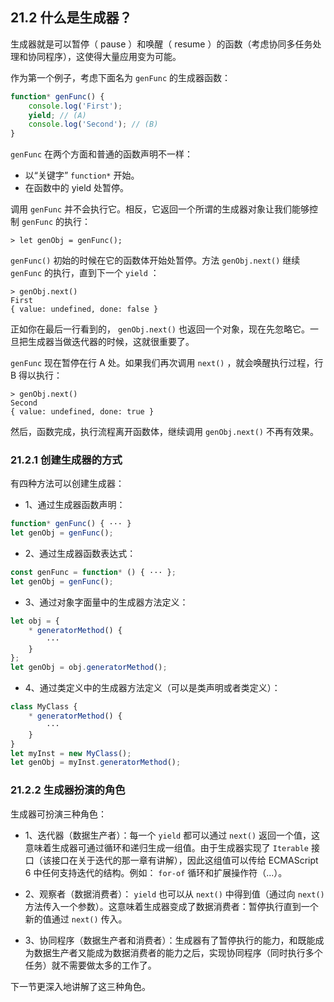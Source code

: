 ## 21.2 什么是生成器？

生成器就是可以暂停（ pause ）和唤醒（ resume ）的函数（考虑协同多任务处理和协同程序），这使得大量应用变为可能。

作为第一个例子，考虑下面名为 `genFunc` 的生成器函数：

```js
function* genFunc() {
    console.log('First');
    yield; // (A)
    console.log('Second'); // (B)
}
```

`genFunc` 在两个方面和普通的函数声明不一样：

* 以“关键字” `function*` 开始。
* 在函数中的 yield 处暂停。

调用 `genFunc` 并不会执行它。相反，它返回一个所谓的生成器对象让我们能够控制 `genFunc` 的执行：

```
> let genObj = genFunc();
```

`genFunc()` 初始的时候在它的函数体开始处暂停。方法 `genObj.next()` 继续 `genFunc` 的执行，直到下一个 `yield` ：

```
> genObj.next()
First
{ value: undefined, done: false }
```

正如你在最后一行看到的， `genObj.next()` 也返回一个对象，现在先忽略它。一旦把生成器当做迭代器的时候，这就很重要了。

`genFunc` 现在暂停在行 A 处。如果我们再次调用 `next()` ，就会唤醒执行过程，行 B 得以执行：

```
> genObj.next()
Second
{ value: undefined, done: true }
```

然后，函数完成，执行流程离开函数体，继续调用 `genObj.next()` 不再有效果。

### 21.2.1 创建生成器的方式

有四种方法可以创建生成器：

* 1、通过生成器函数声明：

```js
function* genFunc() { ··· }
let genObj = genFunc();
```

* 2、通过生成器函数表达式：

```js
const genFunc = function* () { ··· };
let genObj = genFunc();
```

* 3、通过对象字面量中的生成器方法定义：

```js
let obj = {
    * generatorMethod() {
        ···
    }
};
let genObj = obj.generatorMethod();
```

* 4、通过类定义中的生成器方法定义（可以是类声明或者类定义）：

```js
class MyClass {
    * generatorMethod() {
        ···
    }
}
let myInst = new MyClass();
let genObj = myInst.generatorMethod();
```

### 21.2.2 生成器扮演的角色

生成器可扮演三种角色：

* 1、迭代器（数据生产者）：每一个 `yield` 都可以通过 `next()` 返回一个值，这意味着生成器可通过循环和递归生成一组值。由于生成器实现了 `Iterable` 接口（该接口在关于迭代的那一章有讲解），因此这组值可以传给 ECMAScript 6 中任何支持迭代的结构。例如： `for-of` 循环和扩展操作符（...）。

* 2、观察者（数据消费者）： `yield` 也可以从 `next()` 中得到值（通过向 `next()` 方法传入一个参数）。这意味着生成器变成了数据消费者：暂停执行直到一个新的值通过 `next()` 传入。

* 3、协同程序（数据生产者和消费者）：生成器有了暂停执行的能力，和既能成为数据生产者又能成为数据消费者的能力之后，实现协同程序（同时执行多个任务）就不需要做太多的工作了。

下一节更深入地讲解了这三种角色。

